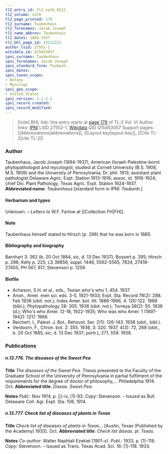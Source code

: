 ```yaml
---
tl2_entry_id: tl2_vol6_0212
tl2_volume: vol6
tl2_page_printed: 179
tl2_surname: Taubenhaus
tl2_forenames: Jacob Joseph
tl2_name_abbrev: Taubenhaus
tl2_dates: 1884-1937
tl2_bhl_page_id: 33212221
author_lsid: 27552-1
wikidata_id: Q15453057
ipni_surname: Taubenhaus
ipni_forenames: Jacob Joseph
ipni_standard_form: Taubenh.
ipni_dates: 
ipni_taxon_scope: 
- Botany
- Mycology
ipni_geo_scope: 
- United States
ipni_version: 1.1.1.1
ipni_record_created: 
ipni_record_modified:
---
```


> [!cite] BHL link: this entry starts at [page 179](https://www.biodiversitylibrary.org/page/33212221) of TL-2 Vol. VI
> Author links: [IPNI](https://www.ipni.org/a/27552-1) LSID 27552-1, [Wikidata](https://www.wikidata.org/wiki/Q15453057) QID Q15453057
> Support pages: [[Abbreviations|abbreviations]], [[Layout key|layout key]], [[Cite TL-2|cite TL-2]]

### Author

Taubenhaus, Jacob Joseph (1884-1937), American (Israeli-Palestine-born) phytopathologist and mycologist; studied at Cornell University (B.S. 1908, M.S. 1909) and the University of Pennsylvania; Dr. phil. 1913; assistant plant pathologist Delaware Agric. Expt. Station 1913-1916; assoc. id. 1916-1924; chief Div. Plant Pathology, Texas Agric. Expt. Station 1924-1937. 
**Abbreviated name**: *Taubenhaus* \[standard form in IPNI: *Taubenh.*\]

#### Herbarium and types

Unknown. – *Letters* to W.F. Farlow at [[Collection FH|FH]].

#### Note

Taubenhaus himself stated to Hirsch (p. 296) that he was born in 1885.

#### Bibliography and biography

Barnhart 3: 362 (b. 20 Oct 1884, sic, d. 13 Dec 1937); Bossert p. 395; Hirsch p. 296; Kelly p. 225; LS 39856, suppl. 1446, 5562-5565, 7824, 27418-27455; PH 567, 617; Stevenson p. 1259.

#### Biofile

- Acheson, S.H. et al., eds., Texian who's who 1, 454. 1937.
- Anon., Amer. men sci. eds. 3-5, 1921-1933; Expt. Sta. Record 78(2): 288. Feb 1938 (obit. not.); Index Amer. bot. litt. 1886-1966, 4: 120-122. 1969 (bibl.); Phytopathology 28: 305. 1938 (obit. not.); Torreya 38(2): 50. 1938 (d.); Who's who Amer. 12-18, 1922-1935; Who was who Amer. 1 (1897-1942): 1217. 1968.
- Reichert, I., Palest. J. Bot., Rehovot. Ser. 2(1): 126-143. 1938 (obit., bibl.).
- Verdoorn, F., Chron. bot. 2: 355. 1936, 3: 320. 1937, 4(3): 72, 268 (obit., b. 20 Oct 1885, sic; d. 13 Dec 1937; portr.), 271, 559. 1938.

### Publications

##### n.13.776. The diseases of the Sweet Pea

**Title**
*The diseases of the Sweet Pea*. Thesis presented to the Faculty of the Graduate School of the University of Pennsylvania in partial fulfilment of the requirements for the degree of doctor of philosophy,... Philadelphia 1914. Oct.
**Abbreviated title**: *Diseas. Sweet Pea*.

**Notes**
*Publ*.: Nov 1914, p. \[i\]-iv, \[1\]-93. *Copy*: Stevenson. – Issued as Bull. Delaware Coll. Agr. Expt. Sta. 106, 1914.

##### n.13.777. Check list of diseases of plants in Texas

**Title**
*Check list of diseases of plants in Texas*... \[Austin, Texas (Published by the Academy) 1933\]. Oct.
**Abbreviated title**: *Check list diseas. pl. Texas*.

**Notes**
*Co-author*: Walter Naphtali Ezekiel (1901-x).
*Publ*.: 1933, p. \[1\]-118. *Copy*: Stevenson. – Issued as Trans. Texas Acad. Sci. 16: \[1\]-118. 1933.

